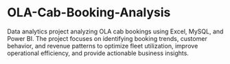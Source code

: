 # OLA-Cab-Booking-Analysis
Data analytics project analyzing OLA cab bookings using Excel, MySQL, and Power BI. The project focuses on identifying booking trends, customer behavior, and revenue patterns to optimize fleet utilization, improve operational efficiency, and provide actionable business insights.
